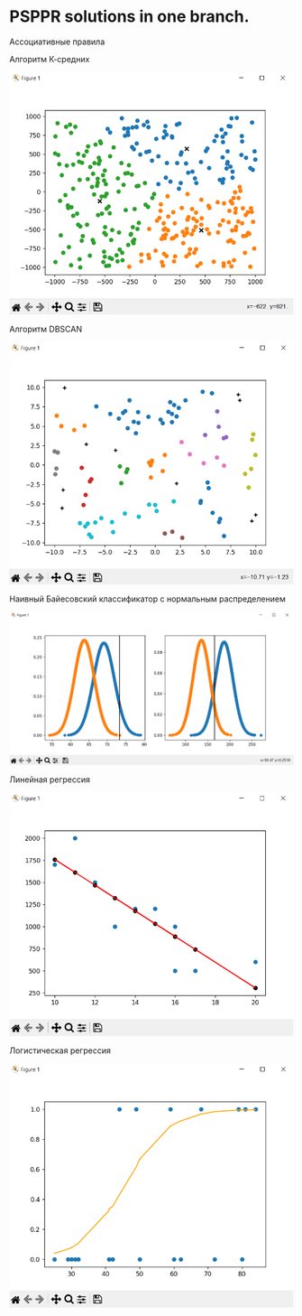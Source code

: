 <h1>PSPPR solutions in one branch.</h1>
<p>Ассоциативные правила<p>
<p>Алгоритм К-средних<p>
<img src="images/KMeans.png">
<p>Алгоритм DBSCAN<p>
<img src="images/DBSCAN.png">
<p>Наивный Байесовский
классификатор с нормальным распределением<p>
<img src="images/bayess.png">
<p>Линейная регрессия</p>
<img src="images/linear.png">
<p>Логистическая регрессия</p>
<img src="images/logistic.png">